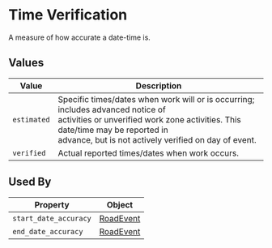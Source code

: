 # Time Verification
A measure of how accurate a date-time is.

## Values
Value | Description
--- | ---
`estimated` | Specific times/dates when work will or is occurring; includes advanced notice of<br>activities or unverified work zone activities. This date/time may be reported in<br>advance, but is not actively verified on day of event.
`verified` | Actual reported times/dates when work occurs.

## Used By
Property | Object
--- | ---
`start_date_accuracy` | [RoadEvent](/spec-content/objects/RoadEvent.md)
`end_date_accuracy` | [RoadEvent](/spec-content/objects/RoadEvent.md)
